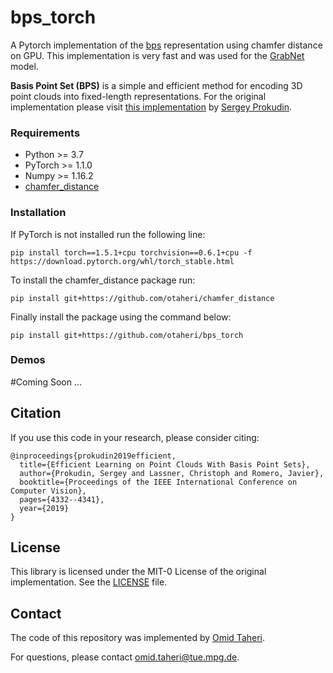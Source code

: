 # bps_torch
A Pytorch implementation of the [bps](https://github.com/sergeyprokudin/bps) representation using chamfer distance on GPU. This implementation is very fast and was used for the [GrabNet](https://github.com/otaheri/GrabNet) model.

**Basis Point Set (BPS)** is a simple and efficient method for encoding 3D point clouds into fixed-length representations. For the original implementation please visit [this implementation](https://github.com/amzn/basis-point-sets) by [Sergey Prokudin](https://github.com/sergeyprokudin).


### Requirements

- Python >= 3.7
- PyTorch >= 1.1.0 
- Numpy >= 1.16.2
- [chamfer_distance](https://github.com/otaheri/chamfer_distance)

### Installation

If PyTorch is not installed run the following line:
```
pip install torch==1.5.1+cpu torchvision==0.6.1+cpu -f https://download.pytorch.org/whl/torch_stable.html
```
To install the chamfer_distance package run:

```
pip install git+https://github.com/otaheri/chamfer_distance
```
Finally install the package using the command below:
```
pip install git+https://github.com/otaheri/bps_torch
```

### Demos

#Coming Soon ...


## Citation

If you use this code in your research, please consider citing:
```
@inproceedings{prokudin2019efficient,
  title={Efficient Learning on Point Clouds With Basis Point Sets},
  author={Prokudin, Sergey and Lassner, Christoph and Romero, Javier},
  booktitle={Proceedings of the IEEE International Conference on Computer Vision},
  pages={4332--4341},
  year={2019}
}
```

## License

This library is licensed under the MIT-0 License of the original implementation. See the [LICENSE](https://github.com/sergeyprokudin/bps/blob/master/LICENSE) file.

## Contact
The code of this repository was implemented by [Omid Taheri](https://ps.is.tue.mpg.de/person/otaheri).

For questions, please contact [omid.taheri@tue.mpg.de](mailto:omid.taheri@tue.mpg.de).
